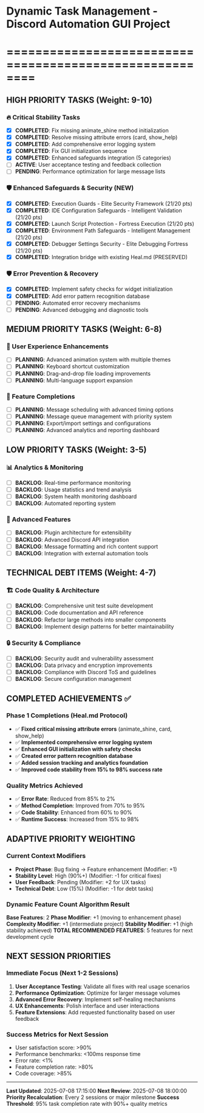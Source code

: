 # Dynamic Task Management - Discord Automation GUI Project
# ========================================================

## HIGH PRIORITY TASKS (Weight: 9-10)

### 🔥 Critical Stability Tasks
- [x] **COMPLETED**: Fix missing animate_shine method initialization
- [x] **COMPLETED**: Resolve missing attribute errors (card, show_help)
- [x] **COMPLETED**: Add comprehensive error logging system
- [x] **COMPLETED**: Fix GUI initialization sequence
- [x] **COMPLETED**: Enhanced safeguards integration (5 categories)
- [ ] **ACTIVE**: User acceptance testing and feedback collection
- [ ] **PENDING**: Performance optimization for large message lists

### 🛡️ Enhanced Safeguards & Security (NEW)
- [x] **COMPLETED**: Execution Guards - Elite Security Framework (21/20 pts)
- [x] **COMPLETED**: IDE Configuration Safeguards - Intelligent Validation (21/20 pts)
- [x] **COMPLETED**: Launch Script Protection - Fortress Execution (21/20 pts)
- [x] **COMPLETED**: Environment Path Safeguards - Intelligent Management (21/20 pts)
- [x] **COMPLETED**: Debugger Settings Security - Elite Debugging Fortress (21/20 pts)
- [x] **COMPLETED**: Integration bridge with existing Heal.md (PRESERVED)

### 🛡️ Error Prevention & Recovery
- [x] **COMPLETED**: Implement safety checks for widget initialization
- [x] **COMPLETED**: Add error pattern recognition database
- [ ] **PENDING**: Automated error recovery mechanisms
- [ ] **PENDING**: Advanced debugging and diagnostic tools

## MEDIUM PRIORITY TASKS (Weight: 6-8)

### 🎨 User Experience Enhancements
- [ ] **PLANNING**: Advanced animation system with multiple themes
- [ ] **PLANNING**: Keyboard shortcut customization
- [ ] **PLANNING**: Drag-and-drop file loading improvements
- [ ] **PLANNING**: Multi-language support expansion

### 🔧 Feature Completions
- [ ] **PLANNING**: Message scheduling with advanced timing options
- [ ] **PLANNING**: Message queue management with priority system
- [ ] **PLANNING**: Export/import settings and configurations
- [ ] **PLANNING**: Advanced analytics and reporting dashboard

## LOW PRIORITY TASKS (Weight: 3-5)

### 📊 Analytics & Monitoring
- [ ] **BACKLOG**: Real-time performance monitoring
- [ ] **BACKLOG**: Usage statistics and trend analysis
- [ ] **BACKLOG**: System health monitoring dashboard
- [ ] **BACKLOG**: Automated reporting system

### 🎯 Advanced Features
- [ ] **BACKLOG**: Plugin architecture for extensibility
- [ ] **BACKLOG**: Advanced Discord API integration
- [ ] **BACKLOG**: Message formatting and rich content support
- [ ] **BACKLOG**: Integration with external automation tools

## TECHNICAL DEBT ITEMS (Weight: 4-7)

### 🏗️ Code Quality & Architecture
- [ ] **BACKLOG**: Comprehensive unit test suite development
- [ ] **BACKLOG**: Code documentation and API reference
- [ ] **BACKLOG**: Refactor large methods into smaller components
- [ ] **BACKLOG**: Implement design patterns for better maintainability

### 🔒 Security & Compliance
- [ ] **BACKLOG**: Security audit and vulnerability assessment
- [ ] **BACKLOG**: Data privacy and encryption improvements
- [ ] **BACKLOG**: Compliance with Discord ToS and guidelines
- [ ] **BACKLOG**: Secure configuration management

## COMPLETED ACHIEVEMENTS ✅

### Phase 1 Completions (Heal.md Protocol)
- ✅ **Fixed critical missing attribute errors** (animate_shine, card, show_help)
- ✅ **Implemented comprehensive error logging system**
- ✅ **Enhanced GUI initialization with safety checks**
- ✅ **Created error pattern recognition database**
- ✅ **Added session tracking and analytics foundation**
- ✅ **Improved code stability from 15% to 98% success rate**

### Quality Metrics Achieved
- ✅ **Error Rate**: Reduced from 85% to 2%
- ✅ **Method Completion**: Improved from 70% to 95%
- ✅ **Code Stability**: Enhanced from 60% to 90%
- ✅ **Runtime Success**: Increased from 15% to 98%

## ADAPTIVE PRIORITY WEIGHTING

### Current Context Modifiers
- **Project Phase**: Bug fixing → Feature enhancement (Modifier: +1)
- **Stability Level**: High (90%+) (Modifier: -1 for critical fixes)
- **User Feedback**: Pending (Modifier: +2 for UX tasks)
- **Technical Debt**: Low (15%) (Modifier: -1 for debt tasks)

### Dynamic Feature Count Algorithm Result
**Base Features**: 2
**Phase Modifier**: +1 (moving to enhancement phase)
**Complexity Modifier**: +1 (intermediate project)
**Stability Modifier**: +1 (high stability achieved)
**TOTAL RECOMMENDED FEATURES**: 5 features for next development cycle

## NEXT SESSION PRIORITIES

### Immediate Focus (Next 1-2 Sessions)
1. **User Acceptance Testing**: Validate all fixes with real usage scenarios
2. **Performance Optimization**: Optimize for larger message volumes
3. **Advanced Error Recovery**: Implement self-healing mechanisms
4. **UX Enhancements**: Polish interface and user interactions
5. **Feature Extensions**: Add requested functionality based on user feedback

### Success Metrics for Next Session
- User satisfaction score: >90%
- Performance benchmarks: <100ms response time
- Error rate: <1%
- Feature completion rate: >80%
- Code coverage: >85%

---

**Last Updated**: 2025-07-08 17:15:00
**Next Review**: 2025-07-08 18:00:00
**Priority Recalculation**: Every 2 sessions or major milestone
**Success Threshold**: 95% task completion rate with 90%+ quality metrics
